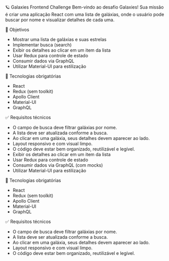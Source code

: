 🪐 Galaxies Frontend Challenge
Bem-vindo ao desafio Galaxies!
Sua missão é criar uma aplicação React com uma lista de galáxias, onde o usuário pode buscar por nome e visualizar detalhes de cada uma.

🎯 Objetivos

- Mostrar uma lista de galáxias e suas estrelas
- Implementar busca (search)
- Exibir os detalhes ao clicar em um item da lista
- Usar Redux para controle de estado
- Consumir dados via GraphQL
- Utilizar Material-UI para estilização

🧩 Tecnologias obrigatórias

- React
- Redux (sem toolkit)
- Apollo Client
- Material-UI
- GraphQL

✅ Requisitos técnicos

- O campo de busca deve filtrar galáxias por nome.
- A lista deve ser atualizada conforme a busca.
- Ao clicar em uma galáxia, seus detalhes devem aparecer ao lado.
- Layout responsivo e com visual limpo.
- O código deve estar bem organizado, reutilizável e legível.
- Exibir os detalhes ao clicar em um item da lista
- Usar Redux para controle de estado
- Consumir dados via GraphQL (com mocks)
- Utilizar Material-UI para estilização

🧩 Tecnologias obrigatórias

- React
- Redux (sem toolkit)
- Apollo Client
- Material-UI
- GraphQL

✅ Requisitos técnicos

- O campo de busca deve filtrar galáxias por nome.
- A lista deve ser atualizada conforme a busca.
- Ao clicar em uma galáxia, seus detalhes devem aparecer ao lado.
- Layout responsivo e com visual limpo.
- O código deve estar bem organizado, reutilizável e legível.
